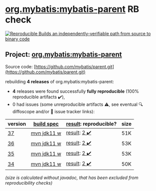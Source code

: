 [org.mybatis:mybatis-parent](https://search.maven.org/artifact/org.mybatis/mybatis-parent/) RB check
=======

[![Reproducible Builds](https://reproducible-builds.org/images/logos/rb.svg) an independently-verifiable path from source to binary code](https://reproducible-builds.org/)

## Project: [org.mybatis:mybatis-parent](https://search.maven.org/artifact/org.mybatis/mybatis-parent/)

Source code: [https://github.com/mybatis/parent.git](https://github.com/mybatis/parent.git)

rebuilding **4 releases** of org.mybatis:mybatis-parent:
- **4** releases were found successfully **fully reproducible** (100% reproducible artifacts :heavy_check_mark:),
- 0 had issues (some unreproducible artifacts :warning:, see eventual :mag: diffoscope and/or :memo: issue tracker links):

| version | [build spec](/BUILDSPEC.md) | [result](https://reproducible-builds.org/docs/jvm/): reproducible? | size |
| -- | --------- | ------ | -- |
| [37](https://search.maven.org/artifact/org.mybatis/mybatis-parent/37/pom) | [mvn jdk11 w](mybatis-parent-37.buildspec) | [result](mybatis-parent-37.buildinfo): [2 :heavy_check_mark: ](mybatis-parent-37.buildcompare) | 51K |
| [36](https://search.maven.org/artifact/org.mybatis/mybatis-parent/36/pom) | [mvn jdk11 w](mybatis-parent-36.buildspec) | [result](mybatis-parent-36.buildinfo): [2 :heavy_check_mark: ](mybatis-parent-36.buildcompare) | 53K |
| [35](https://search.maven.org/artifact/org.mybatis/mybatis-parent/35/pom) | [mvn jdk11 w](mybatis-parent-35.buildspec) | [result](mybatis-parent-35.buildinfo): [2 :heavy_check_mark: ](mybatis-parent-35.buildcompare) | 53K |
| [34](https://search.maven.org/artifact/org.mybatis/mybatis-parent/34/pom) | [mvn jdk11 w](mybatis-parent-34.buildspec) | [result](mybatis-parent-34.buildinfo): [2 :heavy_check_mark: ](mybatis-parent-34.buildcompare) | 50K |

<i>(size is calculated without javadoc, that has been excluded from reproducibility checks)</i>
